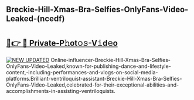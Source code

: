 ## Breckie-Hill-Xmas-Bra-Selfies-OnlyFans-Video-Leaked-(ncedf)


# <h2><a href="https://mediaupload.pro?-19M">🔗👉 🔴 Private-P𝚑ot𝚘𝚜-V𝚒d𝚎o</a></h2>

[![NEW UPDATED](https://i.imgur.com/0qMVB7G.gif)](https://mediaupload.pro?-19M)
Online-influencer-Breckie-Hill-Xmas-Bra-Selfies-OnlyFans-Video-Leaked,known-for-publishing-dance-and-lifestyle-content,-including-performances-and-vlogs-on-social-media-platforms.Brilliant-ventriloquist-assistant-Breckie-Hill-Xmas-Bra-Selfies-OnlyFans-Video-Leaked,celebrated-for-their-exceptional-abilities-and-accomplishments-in-assisting-ventriloquists.  
